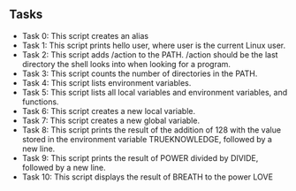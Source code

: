  ## Tasks

- Task 0: This script creates an alias
- Task 1: This script prints hello user, where user is the current Linux user.
- Task 2: This script adds /action to the PATH. /action should be the last directory the shell looks into when looking for a program.
- Task 3: This script counts the number of directories in the PATH.
- Task 4: This script lists environment variables.
- Task 5: This script lists all local variables and environment variables, and functions.
- Task 6: This script creates a new local variable.
- Task 7: This script creates a new global variable.
- Task 8: This script prints the result of the addition of 128 with the value stored in the environment variable TRUEKNOWLEDGE, followed by a new line.
- Task 9: This script prints the result of POWER divided by DIVIDE, followed by a new line.
- Task 10: This script displays the result of BREATH to the power LOVE

